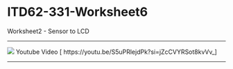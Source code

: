 # ITD62-331-Worksheet6
Worksheet2 - Sensor to LCD
<hr>
<img src="[https://github.com/Palita-ppp/Worksheet6/blob/main/Screenshot%202023-11-17%20214344.png]" >
Youtube Video [ https://youtu.be/S5uPRlejdPk?si=jZcCVYRSot8kvVv_]
<hr>
